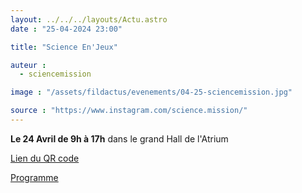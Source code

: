 ```yaml
---
layout: ../../../layouts/Actu.astro
date : "25-04-2024 23:00"

title: "Science En'Jeux"

auteur :
  - sciencemission

image : "/assets/fildactus/evenements/04-25-sciencemission.jpg"

source : "https://www.instagram.com/science.mission/"
---
```


__Le 24 Avril de 9h à 17h__ dans le grand Hall de l'Atrium

[Lien du QR code](https://www.qrfy.com/GNSqD6JLgN)

[Programme](https://www.canva.com/design/DAGAJexH_NE/FTU2-uYL9NpFh6UQ7kQK0A/view)